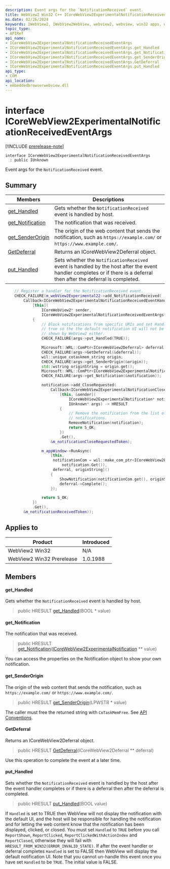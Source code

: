 ```yaml
---
description: Event args for the `NotificationReceived` event.
title: WebView2 Win32 C++ ICoreWebView2ExperimentalNotificationReceivedEventArgs
ms.date: 02/26/2024
keywords: IWebView2, IWebView2WebView, webview2, webview, win32 apps, win32, edge, ICoreWebView2, ICoreWebView2Controller, browser control, edge html, ICoreWebView2ExperimentalNotificationReceivedEventArgs
topic_type: 
- APIRef
api_name:
- ICoreWebView2ExperimentalNotificationReceivedEventArgs
- ICoreWebView2ExperimentalNotificationReceivedEventArgs.get_Handled
- ICoreWebView2ExperimentalNotificationReceivedEventArgs.get_Notification
- ICoreWebView2ExperimentalNotificationReceivedEventArgs.get_SenderOrigin
- ICoreWebView2ExperimentalNotificationReceivedEventArgs.GetDeferral
- ICoreWebView2ExperimentalNotificationReceivedEventArgs.put_Handled
api_type:
- COM
api_location:
- embeddedbrowserwebview.dll
---
```


# interface ICoreWebView2ExperimentalNotificationReceivedEventArgs

[!INCLUDE [prerelease-note](../includes/prerelease-note.md)]

```
interface ICoreWebView2ExperimentalNotificationReceivedEventArgs
  : public IUnknown
```

Event args for the `NotificationReceived` event.

## Summary

 Members                        | Descriptions
--------------------------------|---------------------------------------------
[get_Handled](#get_handled) | Gets whether the `NotificationReceived` event is handled by host.
[get_Notification](#get_notification) | The notification that was received.
[get_SenderOrigin](#get_senderorigin) | The origin of the web content that sends the notification, such as `https://example.com/` or `https://www.example.com/`.
[GetDeferral](#getdeferral) | Returns an ICoreWebView2Deferral object.
[put_Handled](#put_handled) | Sets whether the `NotificationReceived` event is handled by the host after the event handler completes or if there is a deferral then after the deferral is completed.

```cpp
    // Register a handler for the NotificationReceived event.
    CHECK_FAILURE(m_webView2Experimental22->add_NotificationReceived(
        Callback<ICoreWebView2ExperimentalNotificationReceivedEventHandler>(
            [this](
                ICoreWebView2* sender,
                ICoreWebView2ExperimentalNotificationReceivedEventArgs* args) -> HRESULT
            {
                // Block notifications from specific URIs and set Handled to
                // true so the the default notification UI will not be
                // shown by WebView2 either.
                CHECK_FAILURE(args->put_Handled(TRUE));

                Microsoft::WRL::ComPtr<ICoreWebView2Deferral> deferral;
                CHECK_FAILURE(args->GetDeferral(&deferral));
                wil::unique_cotaskmem_string origin;
                CHECK_FAILURE(args->get_SenderOrigin(&origin));
                std::wstring originString = origin.get();
                Microsoft::WRL::ComPtr<ICoreWebView2ExperimentalNotification> notification;
                CHECK_FAILURE(args->get_Notification(&notification));

                notification->add_CloseRequested(
                    Callback<ICoreWebView2ExperimentalNotificationCloseRequestedEventHandler>(
                        [this, &sender](
                            ICoreWebView2ExperimentalNotification* notification,
                            IUnknown* args) -> HRESULT
                        {
                            // Remove the notification from the list of active
                            // notifications.
                            RemoveNotification(notification);
                            return S_OK;
                        })
                        .Get(),
                    &m_notificationCloseRequestedToken);

                m_appWindow->RunAsync(
                    [this,
                     notificationCom = wil::make_com_ptr<ICoreWebView2ExperimentalNotification>(
                         notification.Get()),
                     deferral, originString]()
                    {
                        ShowNotification(notificationCom.get(), originString);
                        deferral->Complete();
                    });

                return S_OK;
            })
            .Get(),
        &m_notificationReceivedToken));
```

## Applies to

Product                         | Introduced
--------------------------------|---------------------------------------------
WebView2 Win32            |    N/A
WebView2 Win32 Prerelease |    1.0.1988

## Members

#### get_Handled

Gets whether the `NotificationReceived` event is handled by host.

> public HRESULT [get_Handled](#get_handled)(BOOL * value)

#### get_Notification

The notification that was received.

> public HRESULT [get_Notification](#get_notification)([ICoreWebView2ExperimentalNotification](icorewebview2experimentalnotification.md) ** value)

You can access the properties on the Notification object to show your own notification.

#### get_SenderOrigin

The origin of the web content that sends the notification, such as `https://example.com/` or `https://www.example.com/`.

> public HRESULT [get_SenderOrigin](#get_senderorigin)(LPWSTR * value)

The caller must free the returned string with `CoTaskMemFree`. See [API Conventions](/microsoft-edge/webview2/concepts/win32-api-conventions#strings).

#### GetDeferral

Returns an ICoreWebView2Deferral object.

> public HRESULT [GetDeferral](#getdeferral)(ICoreWebView2Deferral ** deferral)

Use this operation to complete the event at a later time.

#### put_Handled

Sets whether the `NotificationReceived` event is handled by the host after the event handler completes or if there is a deferral then after the deferral is completed.

> public HRESULT [put_Handled](#put_handled)(BOOL value)

If `Handled` is set to TRUE then WebView will not display the notification with the default UI, and the host will be responsible for handling the notification and for letting the web content know that the notification has been displayed, clicked, or closed. You must set `Handled` to `TRUE` before you call `ReportShown`, `ReportClicked`, `ReportClickedWithActionIndex` and `ReportClosed`, otherwise they will fail with `HRESULT_FROM_WIN32(ERROR_INVALID_STATE)`. If after the event handler or deferral completes `Handled` is set to FALSE then WebView will display the default notification UI. Note that you cannot un-handle this event once you have set `Handled` to be `TRUE`. The initial value is FALSE.

